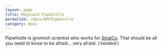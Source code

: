 ```yaml
---
layout: page
title: Reginald Pipwhistle
permalink: /deus/NPCPipwhistle
category: deus
---
```

Pipwhistle is gnomish scientist who works for [StratCo](OrgStratCo). That should be all you need to know to be afraid... very afraid. (:twisted:)
